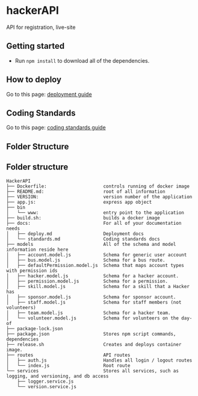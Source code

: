 # hackerAPI

API for registration, live-site

## Getting started

* Run `npm install` to download all of the dependencies.

## How to deploy

Go to this page: [deployment guide](./docs/deploy.md)

## Coding Standards

Go to this page: [coding standards guide](./docs/standards.md)

## Folder Structure

## Folder structure

```string
HackerAPI
├── Dockerfile:                     controls running of docker image
├── README.md:                      root of all information
├── VERSION:                        version number of the application
├── app.js:                         express app object
├── bin
│   └── www:                        entry point to the application
├── build.sh:                       builds a docker image
├── docs:                           For all of your documentation needs
│   ├── deploy.md                   Deployment docs
│   └── standards.md                Coding standards docs
├── models                          All of the schema and model information reside here
│   ├── account.model.js            Schema for generic user account
│   ├── bus.model.js                Schema for a bus route.
│   ├── defaultPermission.model.js  Schema that maps account types with permission ids
│   ├── hacker.model.js             Schema for a hacker account.
│   ├── permission.model.js         Schema for a permission.
│   ├── skill.model.js              Schema for a skill that a Hacker has
│   ├── sponsor.model.js            Schema for sponsor account.
│   ├── staff.model.js              Schema for staff members (not volunteers)
│   ├── team.model.js               Schema for a hacker team.
│   └── volunteer.model.js          Schema for volunteers on the day-of
├── package-lock.json
├── package.json                    Stores npm script commands, dependencies
├── release.sh                      Creates and deploys container image.
├── routes                          API routes
│   ├── auth.js                     Handles all login / logout routes
│   └── index.js                    Root route
└── services                        Stores all services, such as logging, and versioning, and db access
    ├── logger.service.js
    └── version.service.js
```